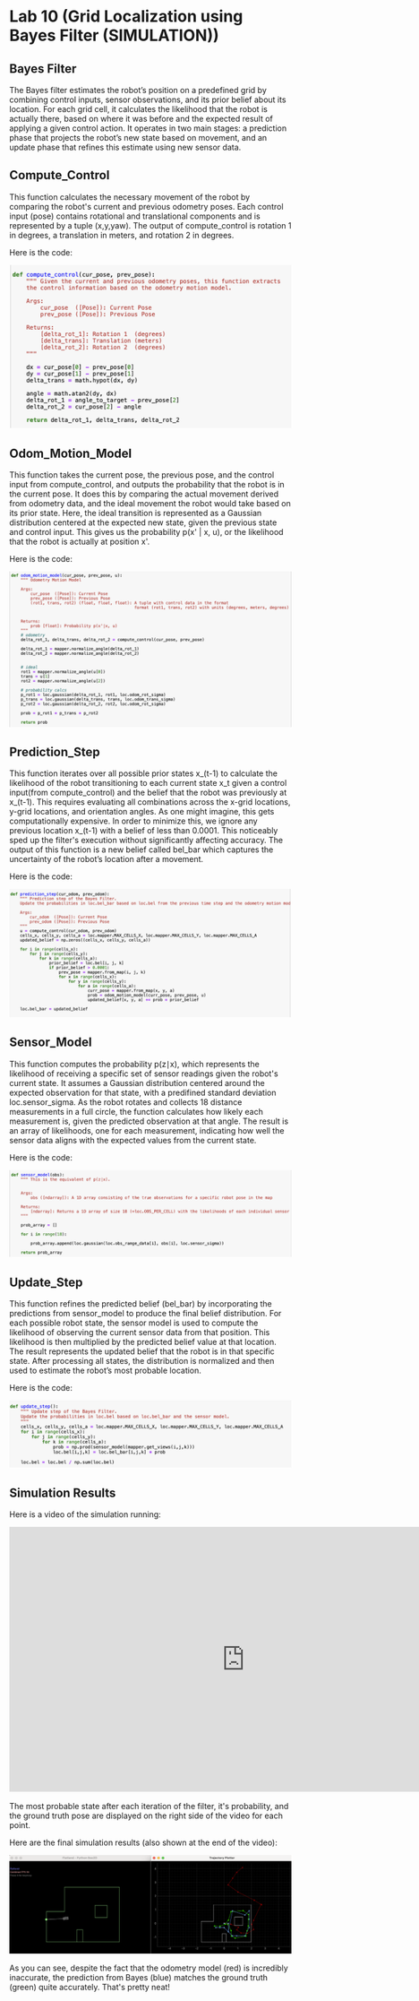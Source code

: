 # Lab 10 (Grid Localization using Bayes Filter (SIMULATION))


## Bayes Filter

The Bayes filter estimates the robot’s position on a predefined grid by combining control inputs, sensor observations, and its prior belief about its location. For each grid cell, it calculates the likelihood that the robot is actually there, based on where it was before and the expected result of applying a given control action. It operates in two main stages: a prediction phase that projects the robot’s new state based on movement, and an update phase that refines this estimate using new sensor data.

## Compute_Control

This function calculates the necessary movement of the robot by comparing the robot's current and previous odometry poses. Each control input (pose) contains rotational and translational components and is represented by a tuple (x,y,yaw). The output of compute_control is rotation 1 in degrees, a translation in meters, and rotation 2 in degrees. 

Here is the code: 

![code](files/lab10_compute_control.png)

## Odom_Motion_Model

This function takes the current pose, the previous pose, and the control input from compute_control, and outputs the probability that the robot is in the current pose. It does this by comparing the actual movement derived from odometry data, and the ideal movement the robot would take based on its prior state. Here, the ideal transition is represented as a Gaussian distribution centered at the expected new state, given the previous state and control input. This gives us the probability p(x' | x, u), or the likelihood that the robot is actually at position x'. 

Here is the code: 

![code](files/lab10_odom_motion_model.png)


## Prediction_Step

This function iterates over all possible prior states x_(t-1) to calculate the likelihood of the robot transitioning to each current state x_t given a control input(from compute_control) and the belief that the robot was previously at x_(t-1). This requires evaluating all combinations across the x-grid locations, y-grid locations, and orientation angles. As one might imagine, this gets computationally expensive. In order to minimize this, we ignore any previous location x_(t-1) with a belief of less than 0.0001. This noticeably sped up the filter's execution without significantly affecting accuracy. The output of this function is a new belief called bel_bar which captures the uncertainty of the robot’s location after a movement.

Here is the code: 

![code](files/lab10_prediction_step.png)

## Sensor_Model

This function computes the probability p(z∣x), which represents the likelihood of receiving a specific set of sensor readings given the robot's current state. It assumes a Gaussian distribution centered around the expected observation for that state, with a predifined standard deviation loc.sensor_sigma. As the robot rotates and collects 18 distance measurements in a full circle, the function calculates how likely each measurement is, given the predicted observation at that angle. The result is an array of likelihoods, one for each measurement, indicating how well the sensor data aligns with the expected values from the current state.

Here is the code: 

![code](files/lab10_sensor_model.png)

## Update_Step 

This function refines the predicted belief (bel_bar) by incorporating the predictions from sensor_model to produce the final belief distribution. For each possible robot state, the sensor model is used to compute the likelihood of observing the current sensor data from that position. This likelihood is then multiplied by the predicted belief value at that location. The result represents the updated belief that the robot is in that specific state. After processing all states, the distribution is normalized and then used to estimate the robot’s most probable location.

Here is the code: 

![code](files/lab10_update_step.png)

## Simulation Results

Here is a video of the simulation running: 

<iframe width="840" height="473" src="https://www.youtube.com/embed/QMSz2fuCir0" frameborder="0" allowfullscreen></iframe>

The most probable state after each iteration of the filter, it's probability, and the ground truth pose are displayed on the right side of the video for each point.

Here are the final simulation results (also shown at the end of the video): 

![simulation](files/lab10_final_sim_plot.png)

As you can see, despite the fact that the odometry model (red) is incredibly inaccurate, the prediction from Bayes (blue) matches the ground truth (green) quite accurately. That's pretty neat! 
